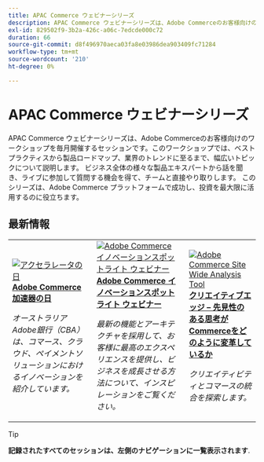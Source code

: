 ```yaml
---
title: APAC Commerce ウェビナーシリーズ
description: APAC Commerce ウェビナーシリーズは、Adobe Commerceのお客様向けのワークショップを毎月開催するセッションです。このワークショップでは、ベストプラクティスから製品ロードマップ、業界のトレンドに至るまで、幅広いトピックについて説明します。
exl-id: 829502f9-3b2a-426c-a06c-7edcde000c72
duration: 66
source-git-commit: d8f496970aeca03fa8e03986dea903409fc71284
workflow-type: tm+mt
source-wordcount: '210'
ht-degree: 0%

---
```


# APAC Commerce ウェビナーシリーズ

APAC Commerce ウェビナーシリーズは、Adobe Commerceのお客様向けのワークショップを毎月開催するセッションです。このワークショップでは、ベストプラクティスから製品ロードマップ、業界のトレンドに至るまで、幅広いトピックについて説明します。 ビジネス全体の様々な製品エキスパートから話を聞き、ライブに参加して質問する機会を得て、チームと直接やり取りします。 このシリーズは、Adobe Commerce プラットフォームで成功し、投資を最大限に活用するのに役立ちます。

## 最新情報

<table>
<tr>
  <td>
    <a href="https://experienceleague.adobe.com/docs/events/apac-commerce-recordings/2024/accelerator-day/overview.html">
      <img alt="アクセラレータの日" src="https://video.tv.adobe.com/v/3429276?format=jpeg" />
    </a>
     <div>
      <a href="https://experienceleague.adobe.com/docs/events/apac-commerce-recordings/2024/accelerator-day/overview.html">
        <strong>Adobe Commerce加速器の日</strong>
      </a>
    </div>
    <p>
    <em>オーストラリアAdobe銀行（CBA）は、コマース、クラウド、ペイメントソリューションにおけるイノベーションを紹介しています。</em>
    <p>
  </td>
  <td>
    <a href="https://experienceleague.adobe.com/docs/events/apac-commerce-recordings/2024/innovation-spotlight.html">
      <img alt="Adobe Commerce イノベーションスポットライト ウェビナー" src="https://video.tv.adobe.com/v/3427965?format=jpeg" />
    </a>
     <div>
      <a href="https://experienceleague.adobe.com/docs/events/apac-commerce-recordings/2024/innovation-spotlight.html">
        <strong>Adobe Commerce イノベーションスポットライト ウェビナー</strong>
      </a>
    </div>
    <p>
    <em>最新の機能とアーキテクチャを採用して、お客様に最高のエクスペリエンスを提供し、ビジネスを成長させる方法について、インスピレーションをご覧ください。</em>
    <p>
  </td> 
  <td>
    <a href="https://experienceleague.adobe.com/docs/events/apac-commerce-recordings/2024/visionary-thinking.html">
      <img alt="Adobe Commerce Site Wide Analysis Tool" src="https://video.tv.adobe.com/v/3428818?format=jpeg" />
    </a>
     <div>
      <a href="https://experienceleague.adobe.com/docs/events/apac-commerce-recordings/2024/visionary-thinking.html">
        <strong>クリエイティブエッジ – 先見性のある思考がCommerceをどのように変革しているか</strong>
      </a>
    </div>
    <p>
    <em>クリエイティビティとコマースの統合を探索します。</em>
    <p>
  </td>
</tr>
</table>

>[!TIP]
>
>**記録されたすべてのセッションは、左側のナビゲーションに一覧表示されます**.

